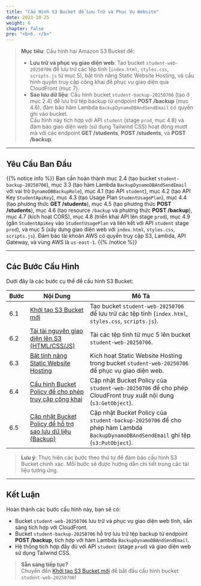 ```yaml
---
title: "Cấu Hình S3 Bucket để Lưu Trữ và Phục Vụ Website"
date: 2023-10-25
weight: 6
chapter: false
pre: "<b>6. </b>"
---
```


> **Mục tiêu**: Cấu hình hai Amazon S3 Bucket để:  
> - **Lưu trữ và phục vụ giao diện web**: Tạo bucket `student-web-20250706` để lưu trữ các tệp tĩnh (`index.html`, `styles.css`, `scripts.js` từ mục 5), bật tính năng Static Website Hosting, và cấu hình quyền truy cập công khai để phục vụ giao diện qua CloudFront (mục 7).  
> - **Sao lưu dữ liệu**: Cấu hình bucket `student-backup-20250706` (tạo ở mục 2.4) để lưu trữ tệp backup từ endpoint **POST /backup** (mục 4.6), đảm bảo hàm Lambda `BackupDynamoDBAndSendEmail` có quyền ghi vào bucket.  
> Cấu hình này tích hợp với API `student` (stage `prod`, mục 4.8) và đảm bảo giao diện web (sử dụng Tailwind CSS) hoạt động mượt mà với các endpoint **GET /students**, **POST /students**, và **POST /backup**.

---

## Yêu Cầu Ban Đầu

{{% notice info %}}
Bạn cần hoàn thành mục 2.4 (tạo bucket `student-backup-20250706`), mục 3.3 (tạo hàm Lambda `BackupDynamoDBAndSendEmail` với vai trò `DynamoDBBackupRole`), mục 4.1 (tạo API `student`), mục 4.2 (tạo API Key `StudentApiKey`), mục 4.3 (tạo Usage Plan `StudentUsagePlan`), mục 4.4 (tạo phương thức **GET /students**), mục 4.5 (tạo phương thức **POST /students**), mục 4.6 (tạo resource `/backup` và phương thức **POST /backup**), mục 4.7 (kích hoạt CORS), mục 4.8 (triển khai API lên stage `prod`), mục 4.9 (gắn `StudentApiKey` vào `StudentUsagePlan` và liên kết với API `student` stage `prod`), và mục 5 (xây dựng giao diện web với `index.html`, `styles.css`, `scripts.js`). Đảm bảo tài khoản AWS có quyền truy cập S3, Lambda, API Gateway, và vùng AWS là `us-east-1`.
{{% /notice %}}

---

## Các Bước Cấu Hình

Dưới đây là các bước cụ thể để cấu hình S3 Bucket:

| **Bước** | **Nội Dung** | **Mô Tả** |
|----------|--------------|-----------|
| 6.1 | [Khởi tạo S3 Bucket mới](/6-configuring-s3-buckets/6.1-creating-a-new-s3-bucket/) | Tạo bucket `student-web-20250706` để lưu trữ các tệp tĩnh (`index.html`, `styles.css`, `scripts.js`). |
| 6.2 | [Tải tài nguyên giao diện lên S3 (HTML/CSS/JS)](/6-configuring-s3-buckets/6.2-uploading-static-assets-to-s3/) | Tải các tệp tĩnh từ mục 5 lên bucket `student-web-20250706`. |
| 6.3 | [Bật tính năng Static Website Hosting](/6-configuring-s3-buckets/6.3-enabling-static-website-hosting/) | Kích hoạt Static Website Hosting trong bucket `student-web-20250706` để phục vụ giao diện web. |
| 6.4 | [Cấu hình Bucket Policy để cho phép truy cập công khai](/6-configuring-s3-buckets/6.4-setting-bucket-policy-for-public-access/) | Cập nhật Bucket Policy của `student-web-20250706` để cho phép CloudFront truy xuất nội dung (`s3:GetObject`). |
| 6.5 | [Cập nhật Bucket Policy để hỗ trợ sao lưu dữ liệu (Backup)](/6-configuring-s3-buckets/6.5-updating-bucket-policy-to-support-backup/) | Cập nhật Bucket Policy của `student-backup-20250706` để cho phép hàm Lambda `BackupDynamoDBAndSendEmail` ghi tệp (`s3:PutObject`). |

> **Lưu ý**: Thực hiện các bước theo thứ tự để đảm bảo cấu hình S3 Bucket chính xác. Mỗi bước sẽ được hướng dẫn chi tiết trong các tài liệu tương ứng.

---

## Kết Luận

Hoàn thành các bước cấu hình này, bạn sẽ có:  
- Bucket `student-web-20250706` lưu trữ và phục vụ giao diện web tĩnh, sẵn sàng tích hợp với CloudFront.  
- Bucket `student-backup-20250706` hỗ trợ lưu trữ tệp backup từ endpoint **POST /backup**, tích hợp với hàm Lambda `BackupDynamoDBAndSendEmail`.  
- Hệ thống tích hợp đầy đủ với API `student` (stage `prod`) và giao diện web sử dụng Tailwind CSS.

> **Sẵn sàng tiếp tục?**  
> Chuyển đến [Khởi tạo S3 Bucket mới](/6-configuring-s3-buckets/6.1-creating-a-new-s3-bucket/) để bắt đầu cấu hình bucket `student-web-20250706`!
